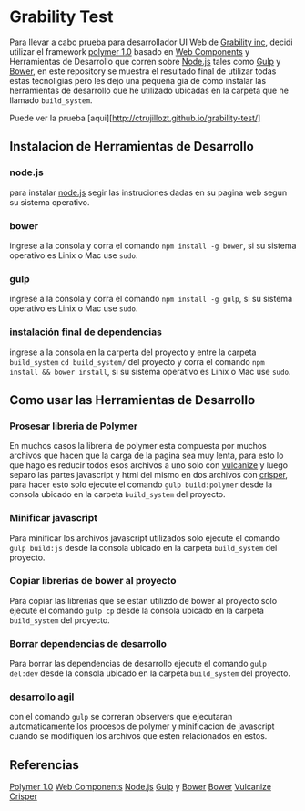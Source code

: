 # Grability Test

Para llevar a cabo prueba para desarrollador UI Web de [Grability inc](http://www.grability.com/), decidi utilizar el framework [polymer 1.0](https://www.polymer-project.org/1.0/) basado en [Web Components](http://webcomponents.org/) y Herramientas de  Desarrollo que corren sobre [Node.js](https://nodejs.org/en/) tales como [Gulp](http://gulpjs.com/) y [Bower](http://bower.io/), en este repository se muestra el resultado final de utilizar todas estas tecnoligias pero les dejo una pequeña gia de como instalar las herramientas de desarrollo que he utilizado ubicadas en la carpeta que he llamado `build_system`.

Puede ver la prueba [aqui][http://ctrujillozt.github.io/grability-test/]

## Instalacion de Herramientas de Desarrollo

### node.js

para instalar [node.js](https://nodejs.org/en/) segir las instruciones dadas en su pagina web segun su sistema operativo.

### bower

ingrese a la consola y corra el comando ```npm install -g bower```, si su sistema operativo es Linix o Mac use ```sudo```.

### gulp

ingrese a la consola y corra el comando ```npm install -g gulp```, si su sistema operativo es Linix o Mac use ```sudo```.

### instalación final de dependencias

ingrese a la consola en la carperta del proyecto y entre la carpeta `build_system` ```cd build_system/``` del proyecto  y corra el comando ```npm install && bower install```, si su sistema operativo es Linix o Mac use ```sudo```.

## Como usar las Herramientas de Desarrollo

### Prosesar libreria de Polymer

En muchos casos la libreria de polymer esta compuesta por muchos archivos que hacen que la carga de la pagina sea muy lenta, para esto lo que hago es reducir todos esos archivos a uno solo con [vulcanize](https://github.com/sindresorhus/gulp-vulcanize) y luego separo las partes javascript y html del mismo en dos archivos con [crisper](https://github.com/ragingwind/gulp-crisper), para hacer esto solo ejecute el comando   ```gulp build:polymer``` desde la consola ubicado en la carpeta `build_system` del proyecto.

### Minificar javascript

Para minificar los archivos javascript utilizados solo ejecute el comando   ```gulp build:js``` desde la consola ubicado en la carpeta `build_system` del proyecto.

### Copiar librerias de bower al proyecto

Para copiar las librerias que se estan utilizdo de bower al proyecto solo ejecute el comando   ```gulp cp``` desde la consola ubicado en la carpeta `build_system` del proyecto.

### Borrar dependencias de desarrollo

Para borrar las dependencias de desarrollo ejecute el comando   ```gulp del:dev``` desde la consola ubicado en la carpeta `build_system` del proyecto.

### desarrollo agil

con el comando ```gulp``` se correran observers que ejecutaran automaticamente los procesos de polymer y minificacion de javascript cuando se modifiquen los archivos que esten relacionados en estos.

## Referencias

[Polymer 1.0](https://www.polymer-project.org/1.0/)
[Web Components](http://webcomponents.org/)
[Node.js](https://nodejs.org/en/)
[Gulp](http://gulpjs.com/) y [Bower](http://bower.io/)
[Bower](http://bower.io/)
[Vulcanize](https://github.com/sindresorhus/gulp-vulcanize)
[Crisper](https://github.com/ragingwind/gulp-crisper)
